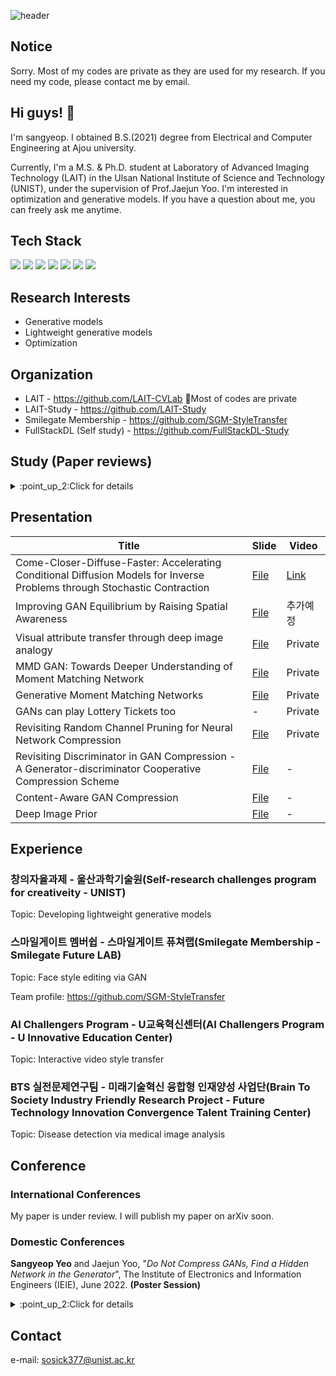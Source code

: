 ![header](https://capsule-render.vercel.app/api?type=rect&color=D3D3D3&height=150&section=header&text=Hello!%20this%20is%20my%20portfolio&fontSize=60&rotate=0&fontAlign=50&fontAlignY=50&descSize=25&descAlign=70&descAlignY=10)

## Notice
Sorry. Most of my codes are private as they are used for my research. If you need my code, please contact me by email.

## Hi guys! 👋
I'm sangyeop. I obtained B.S.(2021) degree from Electrical and Computer Engineering at Ajou university.

Currently, I'm a M.S. & Ph.D. student at Laboratory of Advanced Imaging Technology (LAIT) in the Ulsan National Institute of Science and Technology (UNIST), under the supervision of Prof.Jaejun Yoo. I'm interested in optimization and generative models. If you have a question about me, you can freely ask me anytime.

## Tech Stack
<img src="https://img.shields.io/badge/Python-3776AB?style=flat-square&logo=python&logoColor=white"/> <img src="https://img.shields.io/badge/C%20(programming%20language)-A8B9CC?style=flat-square&logo=c&logoColor=white"/> <img src="https://img.shields.io/badge/PyTorch-EE4C2C?style=flat-square&logo=pytorch&logoColor=white"/> <img src="https://img.shields.io/badge/Docker-2496ED?style=flat-square&logo=docker&logoColor=white"/> <img src="https://img.shields.io/badge/Visual%20Studio%20Code-007ACC?style=flat-square&logo=visualstudiocode&logoColor=white"/> <img src="https://img.shields.io/badge/Jupyter-F37626?style=flat-square&logo=jupyter&logoColor=white"/> <img src="https://img.shields.io/badge/Anaconda-44A833?style=flat-square&logo=anaconda&logoColor=white"/>


## Research Interests
* Generative models
* Lightweight generative models
* Optimization

## Organization
* LAIT - https://github.com/LAIT-CVLab  🤔Most of codes are private
* LAIT-Study - https://github.com/LAIT-Study
* Smilegate Membership - https://github.com/SGM-StyleTransfer
* FullStackDL (Self study) - https://github.com/FullStackDL-Study

## Study (Paper reviews)
<details>
<summary>:point_up_2:Click for details</summary>
<div markdown="1">

![image](https://user-images.githubusercontent.com/84113554/193588149-d66f62fa-a227-4b39-8abc-36d7de7cc2df.png)
![image](https://user-images.githubusercontent.com/84113554/193588731-ae9923fd-968c-4379-b4f6-f1a47166beee.png)

</div>
</details>

## Presentation
|Title|Slide|Video|
|------|---|---|
|Come-Closer-Diffuse-Faster: Accelerating Conditional Diffusion Models for Inverse Problems through Stochastic Contraction|[File](https://docs.google.com/presentation/d/15cMU656TrXvlJeF1BamSmH4KPbd7a317/edit?usp=sharing&ouid=103870560005201081411&rtpof=true&sd=true)|[Link](https://www.youtube.com/watch?v=HJ0AHZuGSZI)|
|Improving GAN Equilibrium by Raising Spatial Awareness|[File](https://docs.google.com/presentation/d/1tAv0hbFKUjlvUxapkS8TH3gcnM3f68fl/edit?usp=sharing&ouid=107867469252759244961&rtpof=true&sd=true)|추가예정|
|Visual attribute transfer through deep image analogy|[File](https://docs.google.com/presentation/d/1NtUOSyo9Sruncl6FB0MPqfmcK6PgAn6q/edit?usp=sharing&ouid=107867469252759244961&rtpof=true&sd=true)|Private|
|MMD GAN: Towards Deeper Understanding of Moment Matching Network|[File](https://docs.google.com/presentation/d/12V0VHQxSAKsgfluVbk8GaNm-CgtmHHGv/edit?usp=sharing&ouid=107867469252759244961&rtpof=true&sd=true)|Private|
|Generative Moment Matching Networks|[File](https://docs.google.com/presentation/d/18ZVvnGpKsSURdo_UuNOppKr2x5YD8fgH/edit?usp=sharing&ouid=107867469252759244961&rtpof=true&sd=true)|Private|
|GANs can play Lottery Tickets too|-|Private|
|Revisiting Random Channel Pruning for Neural Network Compression|[File](https://docs.google.com/presentation/d/15WkNHDOLQ1ZHq6zn9qG0opNqdeUnPQ6U/edit?usp=sharing&ouid=107867469252759244961&rtpof=true&sd=true)|Private|
|Revisiting Discriminator in GAN Compression - A Generator-discriminator Cooperative Compression Scheme|[File](https://docs.google.com/presentation/d/1x9hfJaC4HUVcEG6ucCEsAMlzo1qLSI8y/edit?usp=sharing&ouid=107867469252759244961&rtpof=true&sd=true)|-|
|Content-Aware GAN Compression|[File](https://docs.google.com/presentation/d/10OSjX5MaLDabxmK5YPFCeUZjf4vXubXr/edit?usp=sharing&ouid=107867469252759244961&rtpof=true&sd=true)|-|
|Deep Image Prior|[File](https://docs.google.com/presentation/d/196asIhtbejvRo9pMeOBSfLyz6uzfDtQe/edit?usp=sharing&ouid=107867469252759244961&rtpof=true&sd=true)|-|

## Experience
### 창의자율과제 - 울산과학기술원(Self-research challenges program for creativeity - UNIST)
Topic: Developing lightweight generative models

### 스마일게이트 멤버쉽 - 스마일게이트 퓨쳐랩(Smilegate Membership - Smilegate Future LAB)
Topic: Face style editing via GAN 

Team profile: https://github.com/SGM-StyleTransfer

### AI Challengers Program - U교육혁신센터(AI Challengers Program - U Innovative Education Center)
Topic: Interactive video style transfer

### BTS 실전문제연구팀 - 미래기술혁신 융합형 인재양성 사업단(Brain To Society Industry Friendly Research Project - Future Technology Innovation Convergence Talent Training Center)
Topic: Disease detection via medical image analysis

## Conference
### International Conferences
My paper is under review. I will publish my paper on arXiv soon.


### Domestic Conferences
**Sangyeop Yeo** and Jaejun Yoo, "_Do Not Compress GANs, Find a Hidden Network in the Generator_", The Institute of Electronics and Information Engineers (IEIE), June 2022. **(Poster Session)**
<details>
<summary>:point_up_2:Click for details</summary>
<div markdown="1">

![image](https://user-images.githubusercontent.com/84113554/193573093-add15e6a-6d9b-4c37-9869-ae39a809fade.png)

</div>
</details>



## Contact
e-mail: sosick377@unist.ac.kr

<!--
**Sang-Yeop-Yeo/Sang-Yeop-Yeo** is a ✨ _special_ ✨ repository because its `README.md` (this file) appears on your GitHub profile.

Here are some ideas to get you started:

- 🔭 I’m currently working on ...
- 🌱 I’m currently learning ...
- 👯 I’m looking to collaborate on ...
- 🤔 I’m looking for help with ...
- 💬 Ask me about ...
- 📫 How to reach me: ...
- 😄 Pronouns: ...
- ⚡ Fun fact: ...
-->
